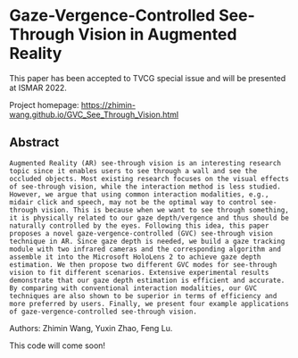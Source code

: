 # Gaze-Vergence-Controlled See-Through Vision in Augmented Reality

This paper has been accepted to TVCG special issue and will be presented at ISMAR 2022.

Project homepage: https://zhimin-wang.github.io/GVC_See_Through_Vision.html

## Abstract
```
Augmented Reality (AR) see-through vision is an interesting research topic since it enables users to see through a wall and see the occluded objects. Most existing research focuses on the visual effects of see-through vision, while the interaction method is less studied. However, we argue that using common interaction modalities, e.g., midair click and speech, may not be the optimal way to control see-through vision. This is because when we want to see through something, it is physically related to our gaze depth/vergence and thus should be naturally controlled by the eyes. Following this idea, this paper proposes a novel gaze-vergence-controlled (GVC) see-through vision technique in AR. Since gaze depth is needed, we build a gaze tracking module with two infrared cameras and the corresponding algorithm and assemble it into the Microsoft HoloLens 2 to achieve gaze depth estimation. We then propose two different GVC modes for see-through vision to fit different scenarios. Extensive experimental results demonstrate that our gaze depth estimation is efficient and accurate. By comparing with conventional interaction modalities, our GVC techniques are also shown to be superior in terms of efficiency and more preferred by users. Finally, we present four example applications of gaze-vergence-controlled see-through vision.
```

Authors: Zhimin Wang, Yuxin Zhao, Feng Lu.

This code will come soon!
